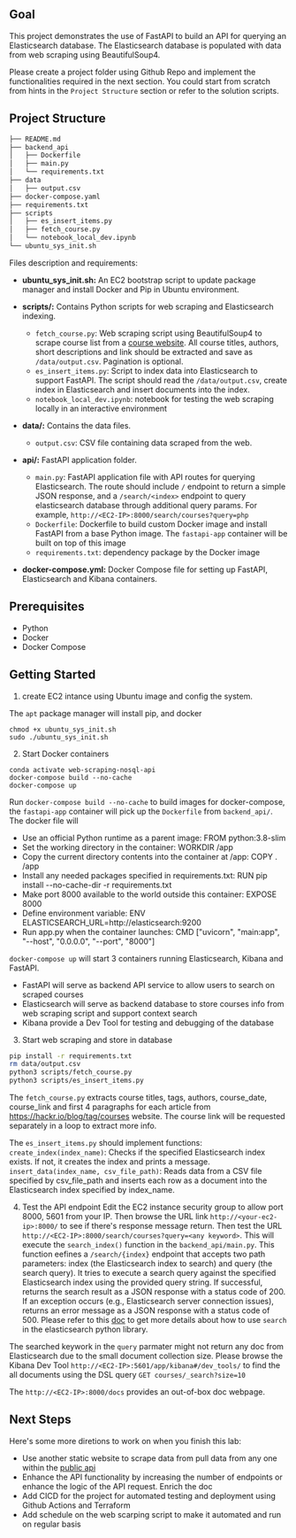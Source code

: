 ## Goal

This project demonstrates the use of FastAPI to build an API for querying an Elasticsearch database. The Elasticsearch database is populated with data from web scraping using BeautifulSoup4.

Please create a project folder using Github Repo and implement the functionalities required in the next section. You could start from scratch from hints in the `Project Structure` section or refer to the solution scripts. 

## Project Structure

```bash
├── README.md
├── backend_api
│   ├── Dockerfile
│   ├── main.py
│   └── requirements.txt
├── data
│   ├── output.csv
├── docker-compose.yaml
├── requirements.txt
├── scripts
│   ├── es_insert_items.py
│   ├── fetch_course.py
│   └── notebook_local_dev.ipynb
└── ubuntu_sys_init.sh
```

Files description and requirements:

- **ubuntu_sys_init.sh:** An EC2 bootstrap script to update package manager and install Docker and Pip in Ubuntu environment.

- **scripts/:** Contains Python scripts for web scraping and Elasticsearch indexing.
  - `fetch_course.py`: Web scraping script using BeautifulSoup4 to scrape course list from a [course website](https://hackr.io/blog/tag/courses). All course titles, authors, short descriptions and link should be extracted and save as `/data/output.csv`. Pagination is optional.
  - `es_insert_items.py`: Script to index data into Elasticsearch to support FastAPI. The script should read the `/data/output.csv`, create index in Elasticsearch and insert documents into the index.
  - `notebook_local_dev.ipynb`: notebook for testing the web scraping locally in an interactive environment

- **data/:** Contains the data files.
  - `output.csv`: CSV file containing data scraped from the web.

- **api/:** FastAPI application folder.
  - `main.py`: FastAPI application file with API routes for querying Elasticsearch. The route should include `/` endpoint to return a simple JSON response, and a `/search/<index>` endpoint to query elasticsearch database through additional query params. For example, `http://<EC2-IP>:8000/search/courses?query=php`
  - `Dockerfile`: Dockerfile to build custom Docker image and install FastAPI from a base Python image. The `fastapi-app` container will be built on top of this image
  - `requirements.txt`: dependency package by the Docker image

- **docker-compose.yml:** Docker Compose file for setting up FastAPI, Elasticsearch and Kibana containers.



## Prerequisites

- Python
- Docker
- Docker Compose

## Getting Started

1. create EC2 intance using Ubuntu image and config the system.

The `apt` package manager will install pip, and docker
```
chmod +x ubuntu_sys_init.sh
sudo ./ubuntu_sys_init.sh
```

2. Start Docker containers
```
conda activate web-scraping-nosql-api
docker-compose build --no-cache
docker-compose up
```

Run `docker-compose build --no-cache` to build images for docker-compose, the `fastapi-app` container will pick up the `Dockerfile` from `backend_api/`. The docker file will 

  - Use an official Python runtime as a parent image: FROM python:3.8-slim
  - Set the working directory in the container: WORKDIR /app
  - Copy the current directory contents into the container at /app: COPY . /app
  - Install any needed packages specified in requirements.txt: RUN pip install --no-cache-dir -r requirements.txt
  - Make port 8000 available to the world outside this container: EXPOSE 8000
  - Define environment variable: ENV ELASTICSEARCH_URL=http://elasticsearch:9200
  - Run app.py when the container launches: CMD ["uvicorn", "main:app", "--host", "0.0.0.0", "--port", "8000"]

`docker-compose up` will start 3 containers running Elasticsearch, Kibana and FastAPI.

- FastAPI will serve as backend API service to allow users to search on scraped courses
- Elasticsearch will serve as backend database to store courses info from web scraping script and support context search
- Kibana provide a Dev Tool for testing and debugging of the database

3. Start web scraping and store in database
```bash
pip install -r requirements.txt
rm data/output.csv
python3 scripts/fetch_course.py
python3 scripts/es_insert_items.py
```

The `fetch_course.py` extracts course titles, tags, authors, course_date, course_link and first 4 paragraphs for each article from https://hackr.io/blog/tag/courses website. The course link will be requested separately in a loop to extract more info.


The `es_insert_items.py` should implement functions: `create_index(index_name)`: Checks if the specified Elasticsearch index exists. If not, it creates the index and prints a message. `insert_data(index_name, csv_file_path)`: Reads data from a CSV file specified by csv_file_path and inserts each row as a document into the Elasticsearch index specified by index_name.

4. Test the API endpoint
Edit the EC2 instance security group to allow port 8000, 5601 from your IP. Then browse the URL link `http://<your-ec2-ip>:8000/` to see if there's response message return. Then test the URL `http://<EC2-IP>:8000/search/courses?query=<any keyword>`. This will execute the `search_index()` function in the `backend_api/main.py`. This function eefines a `/search/{index}` endpoint that accepts two path parameters: index (the Elasticsearch index to search) and query (the search query). It tries to execute a search query against the specified Elasticsearch index using the provided query string. If successful, returns the search result as a JSON response with a status code of 200.
If an exception occurs (e.g., Elasticsearch server connection issues), returns an error message as a JSON response with a status code of 500. Please refer to this [doc](https://elasticsearch-py.readthedocs.io/en/7.x/async.html?highlight=search#elasticsearch.AsyncElasticsearch.search) to get more details about how to use `search` in the elasticsearch python library.

The searched keywork in the `query` parmater might not return any doc from Elasticsearch due to the small document collection size. Please browse the Kibana Dev Tool `http://<EC2-IP>:5601/app/kibana#/dev_tools/` to find the all documents using the DSL query `GET courses/_search?size=10`

The `http://<EC2-IP>:8000/docs` provides an out-of-box doc webpage.

## Next Steps
Here's some more diretions to work on when you finish this lab:
- Use another static website to scrape data from pull data from any one within the [public api](https://github.com/public-apis/public-apis)
- Enhance the API functionality by increasing the number of endpoints or enhance the logic of the API request. Enrich the doc
- Add CICD for the project for automated testing and deployment using Github Actions and Terraform
- Add schedule on the web scarping script to make it automated and run on regular basis